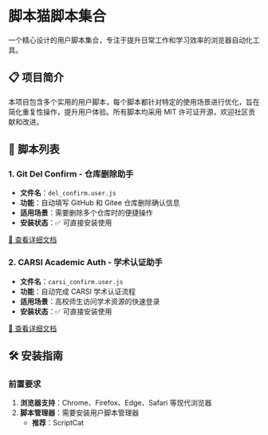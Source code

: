 # 脚本猫脚本集合

一个精心设计的用户脚本集合，专注于提升日常工作和学习效率的浏览器自动化工具。

## 📋 项目简介

本项目包含多个实用的用户脚本，每个脚本都针对特定的使用场景进行优化，旨在简化重复性操作，提升用户体验。所有脚本均采用 MIT 许可证开源，欢迎社区贡献和改进。

## 🚀 脚本列表

### 1. Git Del Confirm - 仓库删除助手
- **文件名**：`del_confirm.user.js`
- **功能**：自动填写 GitHub 和 Gitee 仓库删除确认信息
- **适用场景**：需要删除多个仓库时的便捷操作
- **安装状态**：✅ 可直接安装使用

[📖 查看详细文档](./docs/git-del-confirm.md)

### 2. CARSI Academic Auth - 学术认证助手
- **文件名**：`carsi_confirm.user.js`
- **功能**：自动完成 CARSI 学术认证流程
- **适用场景**：高校师生访问学术资源的快速登录
- **安装状态**：✅ 可直接安装使用

[📖 查看详细文档](./docs/carsi-academic-auth.md)

## 🛠️ 安装指南

### 前置要求
1. **浏览器支持**：Chrome、Firefox、Edge、Safari 等现代浏览器
2. **脚本管理器**：需要安装用户脚本管理器
   - **推荐**：ScriptCat

